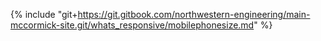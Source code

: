 {% include "git+https://git.gitbook.com/northwestern-engineering/main-mccormick-site.git/whats_responsive/mobilephonesize.md" %}

